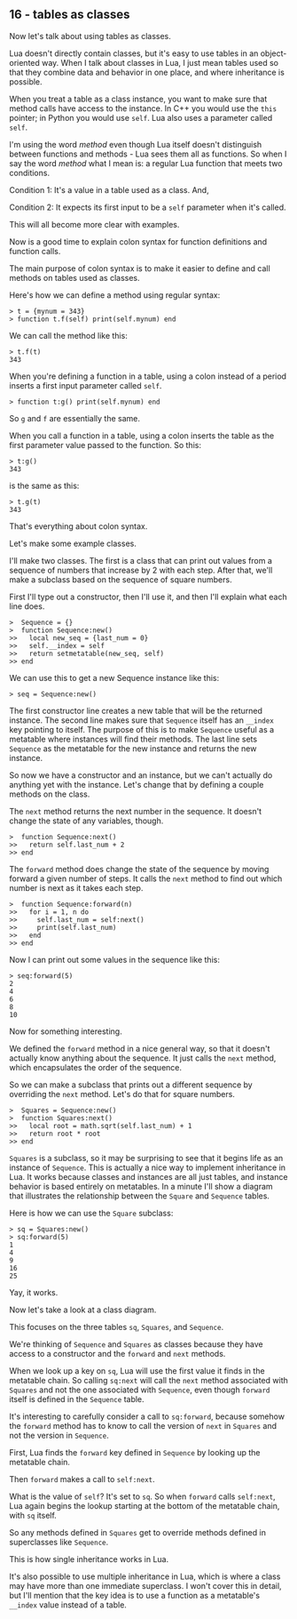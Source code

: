 ## 16 - tables as classes

<!-- 16.1 intro -->

Now let's talk about using tables as classes.

Lua doesn't directly contain classes, but it's
easy to use tables in an object-oriented way.
When I talk about classes in Lua, I just mean
tables used so that they
combine data and behavior in one place, and
where inheritance is possible.

When you treat a table as a class instance, you
want to make sure that method calls have access
to the instance. In C++ you would use the `this`
pointer; in Python you would use `self`.
Lua also uses a parameter called `self`.

I'm using the word *method* even though
Lua itself doesn't distinguish between functions
and methods - Lua sees them all as functions.
So when I say the word *method* what I mean is:
a regular Lua function that meets two conditions.

Condition 1: It's a value in a table used as a class. And,

Condition 2: It expects its first input to be a `self` parameter when it's called.

This will all become more clear with examples.

<!-- 16.2 colon syntax -->

Now is a good time to explain colon syntax for
function definitions and function calls.

The main purpose of colon syntax is to make it easier
to define and call methods on tables used as classes.

Here's how we can define a method using regular syntax:

    > t = {mynum = 343}
    > function t.f(self) print(self.mynum) end

We can call the method like this:

    > t.f(t)
    343

When you're defining a function in a table, using a colon
instead of a period inserts a first input parameter called
`self`.

    > function t:g() print(self.mynum) end

So `g` and `f` are essentially the same.

When you call a function in a table, using a colon inserts
the table as the first parameter value passed to the function.
So this:

    > t:g()
    343

is the same as this:

    > t.g(t)
    343

That's everything about colon syntax.

<!-- 16.3 constructors -->

Let's make some example classes.

I'll make two classes. The first is a class that
can print out values from a sequence of numbers that
increase by 2 with each step.
After that, we'll make a subclass based on the
sequence of square numbers.

First I'll type out a constructor, then I'll use it,
and then I'll explain what each line does.

    >  Sequence = {}
    >  function Sequence:new()
    >>   local new_seq = {last_num = 0}
    >>   self.__index = self
    >>   return setmetatable(new_seq, self)
    >> end

We can use this to get a new Sequence instance
like this:

    > seq = Sequence:new()

The first constructor line creates a new table that
will be the returned instance. The second line makes
sure that `Sequence` itself has an `__index` key
pointing to itself. The purpose of this is to make
`Sequence` useful as a metatable where instances
will find their methods. The last line sets
`Sequence` as the metatable for the new instance
and returns the new instance.

<!-- 16.4 methods -->

So now we have a constructor and an instance, but
we can't actually do anything yet with the instance.
Let's change that by defining a couple methods on
the class.

The `next` method returns the next number in the
sequence. It doesn't change the state of any
variables, though.

    >  function Sequence:next()
    >>   return self.last_num + 2
    >> end

The `forward` method does change the state of
the sequence by moving forward a given number
of steps. It calls the `next` method to find out
which number is next as it takes each step.

    >  function Sequence:forward(n)
    >>   for i = 1, n do
    >>     self.last_num = self:next()
    >>     print(self.last_num)
    >>   end
    >> end

Now I can print out some values in the sequence
like this:

    > seq:forward(5)
    2
    4
    6
    8
    10

<!-- 16.5 inheritance -->

Now for something interesting.

We defined the `forward` method in a nice general
way, so that it doesn't actually know anything about
the sequence. It just calls the `next` method, which
encapsulates the order of the sequence.

So we can make a subclass that prints out a
different sequence by overriding the `next` method.
Let's do that for square numbers.

    >  Squares = Sequence:new()
    >  function Squares:next()
    >>   local root = math.sqrt(self.last_num) + 1
    >>   return root * root
    >> end

`Squares` is a subclass, so it may be surprising to see
that it begins life as an instance of `Sequence`. This
is actually a nice way to implement inheritance in Lua.
It works because classes and instances are all just
tables, and instance behavior is based entirely on
metatables. In a minute I'll show a diagram that
illustrates the relationship between the `Square`
and `Sequence` tables.

Here is how we can use the `Square` subclass:

    > sq = Squares:new()
    > sq:forward(5)
    1
    4
    9
    16
    25

Yay, it works.

Now let's take a look at a class diagram.

<!-- switch to slide view -->

This focuses on the three tables `sq`, `Squares`,
and `Sequence`.

We're thinking of `Sequence` and `Squares` as
classes because they have access to a constructor and
the `forward` and `next` methods.

When we look up a key on `sq`, Lua will use the first
value it finds in the metatable chain. So calling
`sq:next` will call the `next` method associated with
`Squares` and not the one associated with `Sequence`,
even though `forward` itself is defined in the
`Sequence` table.

<!-- next slide -->

It's interesting to carefully consider a call to
`sq:forward`, because somehow the `forward` method
has to know to call the version of `next` in
`Squares` and not the version in `Sequence`.

<!-- next slide -->

First, Lua finds the `forward` key defined in
`Sequence` by looking up the metatable chain.

<!-- next slide -->

Then `forward` makes a call to `self:next`.

What is the value of `self`? It's set to `sq`.
So when `forward` calls `self:next`,
Lua again begins the lookup starting at the bottom
of the metatable chain, with `sq` itself.

So any methods defined in `Squares` get to override
methods defined in superclasses like `Sequence`.

This is how single inheritance works in Lua.

It's also possible to use multiple inheritance in Lua,
which is where a class may have more than one
immediate superclass. I won't cover this in detail,
but I'll mention that the key idea is to use a function
as a metatable's `__index` value instead of a table.
